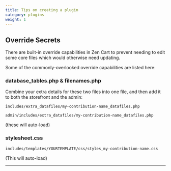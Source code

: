```yaml
---
title: Tips on creating a plugin 
category: plugins
weight: 1
---
```

## Override Secrets 

There are built-in override capabilities in Zen Cart to prevent needing to edit some core files which would otherwise need updating.

Some of the commonly-overlooked override capabilities are listed here:

### database_tables.php & filenames.php
Combine your extra details for these two files into one file, and then add it to both the storefront and the admin:

`includes/extra_datafiles/my-contribution-name_datafiles.php`

`admin/includes/extra_datafiles/my-contribution-name_datafiles.php`

(these will auto-load)

### stylesheet.css
`includes/templates/YOURTEMPLATE/css/styles_my-contribution-name.css`

(This will auto-load)

<hr />

